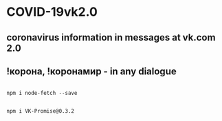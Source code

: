 # COVID-19vk2.0
## coronavirus information in messages at vk.com 2.0

## !корона, !коронамир - in any dialogue

```

npm i node-fetch --save

```

```

npm i VK-Promise@0.3.2

```

